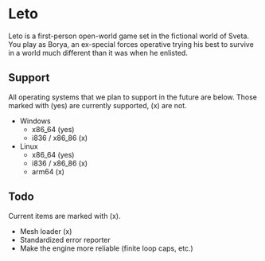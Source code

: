 # Leto
Leto is a first-person open-world game set in the fictional world of Sveta. You play as Borya, an ex-special forces operative trying his best to survive in a world much different than it was when he enlisted.

## Support
All operating systems that we plan to support in the future are below. Those marked with (yes) are currently supported, (x) are not.

- Windows
	- x86_64 (yes)
	- i836 / x86_86 (x)
- Linux
	- x86_64 (yes)
	- i836 / x86_86 (x)
	- arm64 (x)

## Todo
Current items are marked with (x).

- Mesh loader (x)
- Standardized error reporter
- Make the engine more reliable (finite loop caps, etc.)